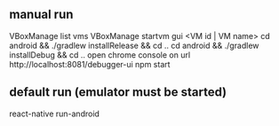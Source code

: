 ## manual run
VBoxManage list vms
VBoxManage startvm gui <VM id | VM name>
cd android && ./gradlew installRelease && cd ..
cd android && ./gradlew installDebug && cd ..
open chrome console on url http://localhost:8081/debugger-ui
npm start

## default run (emulator must be started)
react-native run-android
